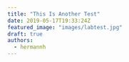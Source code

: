 ```yaml
---
title: "This Is Another Test"
date: 2019-05-17T19:33:24Z
featured_image: "images/labtest.jpg"
draft: true
authors:
  - hermannh
---
```


